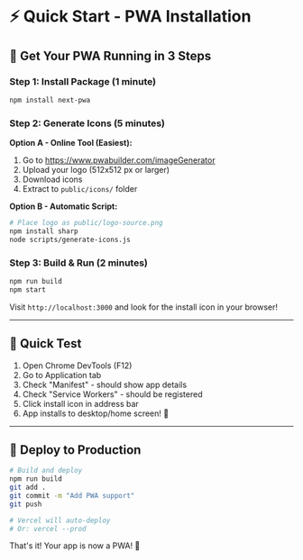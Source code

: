 # ⚡ Quick Start - PWA Installation

## 🚀 Get Your PWA Running in 3 Steps

### Step 1: Install Package (1 minute)
```bash
npm install next-pwa
```

### Step 2: Generate Icons (5 minutes)

**Option A - Online Tool (Easiest):**
1. Go to https://www.pwabuilder.com/imageGenerator
2. Upload your logo (512x512 px or larger)
3. Download icons
4. Extract to `public/icons/` folder

**Option B - Automatic Script:**
```bash
# Place logo as public/logo-source.png
npm install sharp
node scripts/generate-icons.js
```

### Step 3: Build & Run (2 minutes)
```bash
npm run build
npm start
```

Visit `http://localhost:3000` and look for the install icon in your browser!

---

## 🧪 Quick Test

1. Open Chrome DevTools (F12)
2. Go to Application tab
3. Check "Manifest" - should show app details
4. Check "Service Workers" - should be registered
5. Click install icon in address bar
6. App installs to desktop/home screen! 🎉

---

## 🚀 Deploy to Production

```bash
# Build and deploy
npm run build
git add .
git commit -m "Add PWA support"
git push

# Vercel will auto-deploy
# Or: vercel --prod
```

That's it! Your app is now a PWA! 📱
